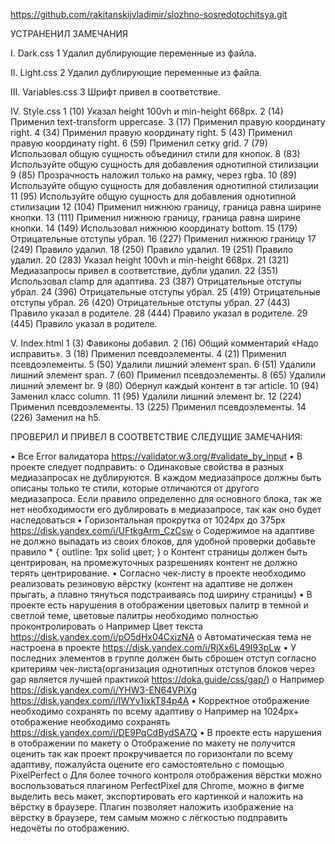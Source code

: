 https://github.com/rakitanskijvladimir/slozhno-sosredotochitsya.git

УСТРАНЕНИЛ ЗАМЕЧАНИЯ

I.	Dark.css
1 Удалил дублирующие переменные из файла.

II.	Light.css
2 Удалил дублирующие переменные из файла.

III.	Variables.css
3 Шрифт привел в соответствие.

IV.	Style.css
1 (10) Указал height 100vh и min-height 668px.
2 (14) Применил text-transform uppercase.
3 (17) Применил правую координату right.
4 (34) Применил правую координату right.
5 (43) Применил правую координату right.
6 (59) Применил сетку grid.
7 (79) Использовал общую сущность объединил стили для кнопок.
8 (83) Используйте общую сущность для добавления однотипной стилизации
9 (85) Прозрачность наложил только на рамку, через rgba.
10 (89) Используйте общую сущность для добавления однотипной стилизации
11 (95) Используйте общую сущность для добавления однотипной стилизации
12 (104) Применил нижнюю границу, граница равна ширине кнопки.
13 (111) Применил нижнюю границу, граница равна ширине кнопки.
14 (149) Использовал нижнюю координату bottom.
15 (179) Отрицательные отступы убрал.
16 (227) Применил нижнюю границу
17 (249) Правило удалил.
18 (250) Правило удалил.
19 (251) Правило удалил.
20 (283) Указал height 100vh и min-height 668px.
21 (321) Медиазапросы привел в соответствие, дубли удалил.
22 (351) Использовал clamp для адаптива.
23 (387) Отрицательные отступы убрал.
24 (396) Отрицательные отступы убрал.
25 (419) Отрицательные отступы убрал.
26 (420) Отрицательные отступы убрал.
27 (443) Правило указал в родителе.
28 (444) Правило указал в родителе.
29 (445) Правило указал в родителе.

V.	Index.html
1	(3) Фавиконы добавил.
2	(16) Общий комментарий «Надо исправить».
3	(18) Применил псевдоэлементы.
4	 (21) Применил псевдоэлементы.
5	(50) Удалили лишний элемент span.
6	(51) Удалили лишний элемент span.
7	(60) Применил псевдоэлементы.
8	(65) Удалили лишний элемент br.
9	 (80) Обернул каждый контент в тэг article.
10	(94) Заменил класс column.
11	(95) Удалили лишний элемент br.
12	(224) Применил псевдоэлементы.
13	(225) Применил псевдоэлементы.
14	(226) Заменил на h5.

ПРОВЕРИЛ И ПРИВЕЛ В СООТВЕТСТВИЕ СЛЕДУЩИЕ ЗАМЕЧАНИЯ:

•	Все Error валидатора https://validator.w3.org/#validate_by_input
•	В проекте следует подправить: 
o	Одинаковые свойства в разных медиазапросах не дублируются. В каждом медиазапросе должны быть описаны только те стили, которые отличаются от другого медиазапроса. Если правило определенно для основного блока, так же нет необходимости его дублировать в медиазапросе, так как оно будет наследоваться
•	Горизонтальная прокрутка от 1024px до 375px https://disk.yandex.com/i/UFtkgArm_CzCsw 
o	Содержимое на адаптиве не должно выпадать из своих блоков, для удобной проверки добавьте правило * { outline: 1px solid цвет; }
o	Контент страницы должен быть центрирован, на промежуточных разрешениях контент не должно терять центрирование.
•	Согласно чек-листу в проекте необходимо реализовать резиновую вёрстку (контент на адаптиве не должен прыгать, а плавно тянуться подстраиваясь под ширину страницы)
•	В проекте есть нарушения в отображении цветовых палитр в темной и светлой теме, цветовые палитры необходимо полностью проконтролировать 
o	Например Цвет текста https://disk.yandex.com/i/pO5dHx04CxizNA
o	Автоматическая тема не настроена в проекте https://disk.yandex.com/i/RjXx6L49l93pLw
•	У последних элементов в группе должен быть сброшен отступ согласно критериям чек-листа(организация однотипных отступов блоков через gap является лучшей практикой https://doka.guide/css/gap/) 
o	Например https://disk.yandex.com/i/YHW3-EN64VPiXg https://disk.yandex.com/i/IWYv1ixkT84p4A
•	Корректное отображение необходимо сохранять по всему адаптиву 
o	Например на 1024px+ отображение необходимо сохранять https://disk.yandex.com/i/DE9PqCdBydSA7Q
•	В проекте есть нарушения в отображении по макету 
o	Отображение по макету не получится оценить так как проект прокручивается по горизонтали по всему адаптиву, пожалуйста оцените его самостоятельно с помощью PixelPerfect
o	Для более точного контроля отображения вёрстки можно воспользоваться плагином PerfectPixel для Chrome, можно в фигме выделить весь макет, экспортировать его картинкой и наложить на вёрстку в браузере. Плагин позволяет наложить изображение на вёрстку в браузере, тем самым можно с лёгкостью подправить недочёты по отображению.
